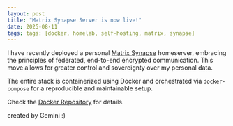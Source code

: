 ```yaml
---
layout: post
title: "Matrix Synapse Server is now live!"
date: 2025-08-11
tags: tags: [docker, homelab, self-hosting, matrix, synapse]
---
```


I have recently deployed a personal [Matrix Synapse](https://matrix.org/docs/projects/server/synapse) homeserver, embracing the principles of federated, end-to-end encrypted communication. This move allows for greater control and sovereignty over my personal data.

The entire stack is containerized using Docker and orchestrated via `docker-compose` for a reproducible and maintainable setup.

Check the [Docker Repository](https://github.com/benjamin-aicheler/docker) for details.  

created by Gemini :)